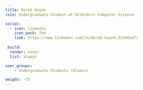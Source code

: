 ```yaml
---
title: Derek Huynh 
role: Undergraduate Student at UCSD<br/> Computer Science

social:
  - icon: linkedin
    icon_pack: fab
    link: https://www.linkedin.com/in/derek-huynh-31340a47/
    
_build:
  render: never
  list: always

user_groups:
    - Undergraduate Students (Alumni)

weight: -75
---
```

